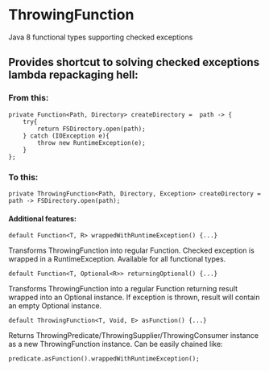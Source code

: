 # ThrowingFunction
Java 8 functional types supporting checked exceptions

## Provides shortcut to solving checked exceptions lambda repackaging hell:

### From this:

    private Function<Path, Directory> createDirectory =  path -> {
        try{
            return FSDirectory.open(path);
        } catch (IOException e){
            throw new RuntimeException(e);
        }
    };

### To this:
    private ThrowingFunction<Path, Directory, Exception> createDirectory =  path -> FSDirectory.open(path);
    
    
#### Additional features:

    default Function<T, R> wrappedWithRuntimeException() {...}
Transforms ThrowingFunction into regular Function. Checked exception is wrapped in a RuntimeException. Available for 
all functional types.
    
    default Function<T, Optional<R>> returningOptional() {...}
Transforms ThrowingFunction into a regular Function returning result wrapped into an Optional instance. If exception 
is thrown, result will contain an empty Optional instance.

    default ThrowingFunction<T, Void, E> asFunction() {...}
Returns ThrowingPredicate/ThrowingSupplier/ThrowingConsumer instance as a new ThrowingFunction instance. Can be 
easily chained like:

    predicate.asFunction().wrappedWithRuntimeException();

    


